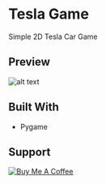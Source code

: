 # Tesla Game
Simple 2D Tesla Car Game

## Preview
![alt text](https://raw.githubusercontent.com/arwildo/tesla-game/master/img/game-preview.png "Tesla Car Game")

## Built With

* Pygame

## Support

<a href="https://www.buymeacoffee.com/Arwildo " target="_blank"><img src="https://www.buymeacoffee.com/assets/img/custom_images/white_img.png" alt="Buy Me A Coffee" style="height: auto !important;width: auto !important;" ></a>
